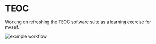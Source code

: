 # TEOC
Working on refreshing the TEOC software suite as a learning exercise for myself.

![example workflow](https://github.com/jgonis/TEOC/actions/workflows/maven.yml/badge.svg)
